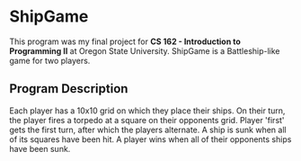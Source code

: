 # ShipGame

This program was my final project for **CS 162 - Introduction to Programming
II** at Oregon State University. ShipGame is a Battleship-like game
for two players.

## Program Description

Each player has a 10x10 grid on which they place their ships. On their
turn, the player fires a torpedo at a square on their opponents grid.
Player 'first' gets the first turn, after which the players alternate. A
ship is sunk when all of its squares have been hit. A player wins when
all of their opponents ships have been sunk.
